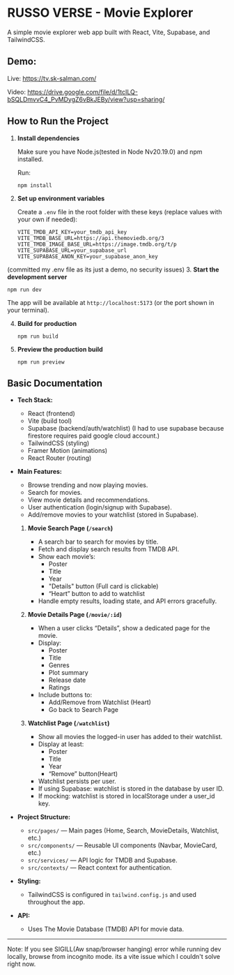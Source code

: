 # RUSSO VERSE - Movie Explorer

A simple movie explorer web app built with React, Vite, Supabase, and TailwindCSS.

## Demo:
Live: <https://tv.sk-salman.com/>

Video:  <https://drive.google.com/file/d/1tcILQ-bSQLDmvvC4_PvMDygZ6vBkJEBy/view?usp=sharing/>

## How to Run the Project

1. **Install dependencies**
   
   Make sure you have Node.js(tested in Node Nv20.19.0) and npm installed.
   
   Run:
   ```
   npm install
   ```

2. **Set up environment variables**
   
   Create a `.env` file in the root folder with these keys (replace values with your own if needed):
   ```
   VITE_TMDB_API_KEY=your_tmdb_api_key
   VITE_TMDB_BASE_URL=https://api.themoviedb.org/3
   VITE_TMDB_IMAGE_BASE_URL=https://image.tmdb.org/t/p
   VITE_SUPABASE_URL=your_supabase_url
   VITE_SUPABASE_ANON_KEY=your_supabase_anon_key
   ```
(committed my .env file as its just a demo, no security issues)
3. **Start the development server**
   ```
   npm run dev
   ```
   The app will be available at `http://localhost:5173` (or the port shown in your terminal).

4. **Build for production**
   ```
   npm run build
   ```

5. **Preview the production build**
   ```
   npm run preview
   ```

## Basic Documentation

- **Tech Stack:**
  - React (frontend)
  - Vite (build tool)
  - Supabase (backend/auth/watchlist) (I had to use supabase because firestore requires paid google cloud account.)
  - TailwindCSS (styling)
  - Framer Motion (animations)
  - React Router (routing)

- **Main Features:**
  - Browse trending and now playing movies.
  - Search for movies.
  - View movie details and recommendations.
  - User authentication (login/signup with Supabase).
  - Add/remove movies to your watchlist (stored in Supabase).
  
  1. **Movie Search Page (`/search`)**
     - A search bar to search for movies by title.
     - Fetch and display search results from TMDB API.
     - Show each movie’s:
       - Poster
       - Title
       - Year
       - "Details" button (Full card is clickable)
       - “Heart” button to add to watchlist
     - Handle empty results, loading state, and API errors gracefully.

  2. **Movie Details Page (`/movie/:id`)**
     - When a user clicks “Details”, show a dedicated page for the movie.
     - Display:
       - Poster
       - Title
       - Genres
       - Plot summary
       - Release date
       - Ratings
     - Include buttons to:
       - Add/Remove from Watchlist (Heart)
       - Go back to Search Page

  3. **Watchlist Page (`/watchlist`)**
     - Show all movies the logged-in user has added to their watchlist.
     - Display at least:
       - Poster
       - Title
       - Year
       - “Remove” button(Heart)
     - Watchlist persists per user.
     - If using Supabase: watchlist is stored in the database by user ID.
     - If mocking: watchlist is stored in localStorage under a user_id key.

- **Project Structure:**
  - `src/pages/` — Main pages (Home, Search, MovieDetails, Watchlist, etc.)
  - `src/components/` — Reusable UI components (Navbar, MovieCard, etc.)
  - `src/services/` — API logic for TMDB and Supabase.
  - `src/contexts/` — React context for authentication.

- **Styling:**
  - TailwindCSS is configured in `tailwind.config.js` and used throughout the app.

- **API:**
  - Uses The Movie Database (TMDB) API for movie data.

---

Note: If you see SIGILL(Aw snap/browser hanging) error while running dev locally, browse from incognito mode. its a vite issue which I couldn't solve right now.